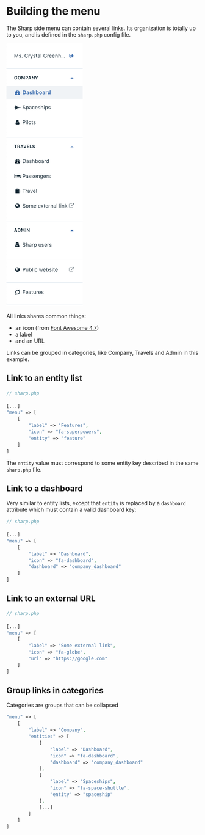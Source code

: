 # Building the menu

The Sharp side menu can contain several links. Its organization is totally up to you, and is defined in the `sharp.php` config file.

![Menu](./img/menu.png)

All links shares common things:

- an icon (from [Font Awesome 4.7](https://fontawesome.com/v4.7.0/icons/))
- a label
- and an URL

Links can be grouped in categories, like Company, Travels and Admin in this example.

## Link to an entity list

```php
// sharp.php

[...]
"menu" => [
    [
        "label" => "Features",
        "icon" => "fa-superpowers",
        "entity" => "feature"
    ]
]
```

The `entity` value must correspond to some entity key described in the same `sharp.php` file.

## Link to a dashboard

Very similar to entity lists, except that `entity` is replaced by a `dashboard` attribute which must contain a valid dashboard key:

```php
// sharp.php

[...]
"menu" => [
    [
        "label" => "Dashboard",
        "icon" => "fa-dashboard",
        "dashboard" => "company_dashboard"
    ]
]
```

## Link to an external URL

```php
// sharp.php

[...]
"menu" => [
    [
        "label" => "Some external link",
        "icon" => "fa-globe",
        "url" => "https://google.com"
    ]
]
```

## Group links in categories

Categories are groups that can be collapsed

```php
"menu" => [
    [
        "label" => "Company",
        "entities" => [
            [
                "label" => "Dashboard",
                "icon" => "fa-dashboard",
                "dashboard" => "company_dashboard"
            ],
            [
                "label" => "Spaceships",
                "icon" => "fa-space-shuttle",
                "entity" => "spaceship"
            ],
            [...]
        ]
    ]
]
```
